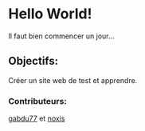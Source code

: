# Hello World!
Il faut bien commencer un jour...

## Objectifs:
Créer un site web de test et apprendre.

### Contributeurs:
[gabdu77]() et [noxis]() 
